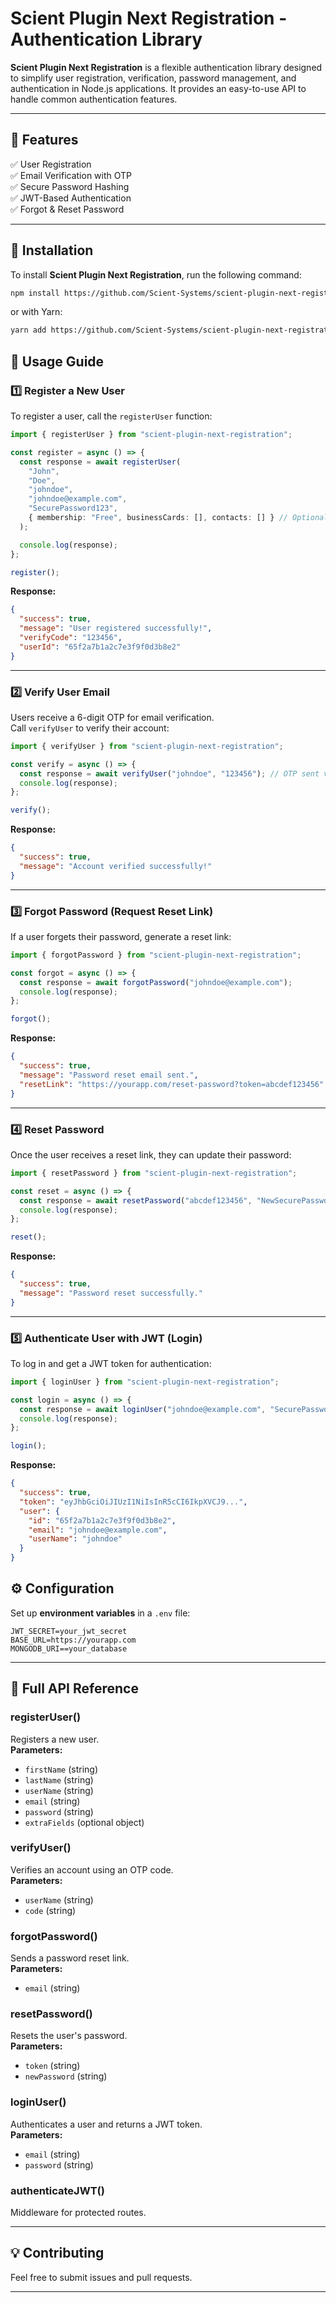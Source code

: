 # **Scient Plugin Next Registration - Authentication Library**  

**Scient Plugin Next Registration** is a flexible authentication library designed to simplify user registration, verification, password management, and authentication in Node.js applications. It provides an easy-to-use API to handle common authentication features.  

---

## **📌 Features**  
✅ User Registration  
✅ Email Verification with OTP  
✅ Secure Password Hashing  
✅ JWT-Based Authentication  
✅ Forgot & Reset Password  

---

## **📖 Installation**  
To install **Scient Plugin Next Registration**, run the following command:  
```sh
npm install https://github.com/Scient-Systems/scient-plugin-next-registration.git
```

or with Yarn:
```sh
yarn add https://github.com/Scient-Systems/scient-plugin-next-registration.git
```


## **🚀 Usage Guide**  

### **1️⃣ Register a New User**  
To register a user, call the `registerUser` function:  
```ts
import { registerUser } from "scient-plugin-next-registration";

const register = async () => {
  const response = await registerUser(
    "John",
    "Doe",
    "johndoe",
    "johndoe@example.com",
    "SecurePassword123",
    { membership: "Free", businessCards: [], contacts: [] } // Optional extra fields
  );

  console.log(response);
};

register();
```

**Response:**
```json
{
  "success": true,
  "message": "User registered successfully!",
  "verifyCode": "123456",
  "userId": "65f2a7b1a2c7e3f9f0d3b8e2"
}
```

---

### **2️⃣ Verify User Email**  
Users receive a 6-digit OTP for email verification.  
Call `verifyUser` to verify their account:  

```ts
import { verifyUser } from "scient-plugin-next-registration";

const verify = async () => {
  const response = await verifyUser("johndoe", "123456"); // OTP sent via email
  console.log(response);
};

verify();
```

**Response:**
```json
{
  "success": true,
  "message": "Account verified successfully!"
}
```

---

### **3️⃣ Forgot Password (Request Reset Link)**  
If a user forgets their password, generate a reset link:  

```ts
import { forgotPassword } from "scient-plugin-next-registration";

const forgot = async () => {
  const response = await forgotPassword("johndoe@example.com");
  console.log(response);
};

forgot();
```

**Response:**
```json
{
  "success": true,
  "message": "Password reset email sent.",
  "resetLink": "https://yourapp.com/reset-password?token=abcdef123456"
}
```

---

### **4️⃣ Reset Password**  
Once the user receives a reset link, they can update their password:  

```ts
import { resetPassword } from "scient-plugin-next-registration";

const reset = async () => {
  const response = await resetPassword("abcdef123456", "NewSecurePassword123");
  console.log(response);
};

reset();
```

**Response:**
```json
{
  "success": true,
  "message": "Password reset successfully."
}
```

---

### **5️⃣ Authenticate User with JWT (Login)**  
To log in and get a JWT token for authentication:  

```ts
import { loginUser } from "scient-plugin-next-registration";

const login = async () => {
  const response = await loginUser("johndoe@example.com", "SecurePassword123");
  console.log(response);
};

login();
```

**Response:**
```json
{
  "success": true,
  "token": "eyJhbGciOiJIUzI1NiIsInR5cCI6IkpXVCJ9...",
  "user": {
    "id": "65f2a7b1a2c7e3f9f0d3b8e2",
    "email": "johndoe@example.com",
    "userName": "johndoe"
  }
}
```


## **⚙️ Configuration**  

Set up **environment variables** in a `.env` file:  
```env
JWT_SECRET=your_jwt_secret
BASE_URL=https://yourapp.com
MONGODB_URI==your_database
```

---

## **📌 Full API Reference**  

### **registerUser()**
Registers a new user.  
**Parameters:**  
- `firstName` (string)  
- `lastName` (string)  
- `userName` (string)  
- `email` (string)  
- `password` (string)  
- `extraFields` (optional object)  

### **verifyUser()**
Verifies an account using an OTP code.  
**Parameters:**  
- `userName` (string)  
- `code` (string)  

### **forgotPassword()**
Sends a password reset link.  
**Parameters:**  
- `email` (string)  

### **resetPassword()**
Resets the user's password.  
**Parameters:**  
- `token` (string)  
- `newPassword` (string)  

### **loginUser()**
Authenticates a user and returns a JWT token.  
**Parameters:**  
- `email` (string)  
- `password` (string)  

### **authenticateJWT()**
Middleware for protected routes.  

---

## **💡 Contributing**
Feel free to submit issues and pull requests.  

---

